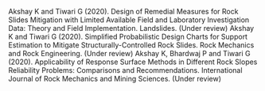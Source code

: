 Akshay K and Tiwari G (2020). Design of Remedial Measures for Rock Slides Mitigation with Limited Available Field and Laboratory Investigation Data: Theory and Field Implementation. Landslides. (Under review)
Akshay K and Tiwari G (2020). Simplified Probabilistic Design Charts for Support Estimation to Mitigate Structurally-Controlled Rock Slides. Rock Mechanics and Rock Engineering. (Under review)
Akshay K, Bhardwaj P and Tiwari G (2020). Applicability of Response Surface Methods in Different Rock Slopes Reliability Problems: Comparisons and Recommendations. International Journal of Rock Mechanics and Mining Sciences. (Under review)
